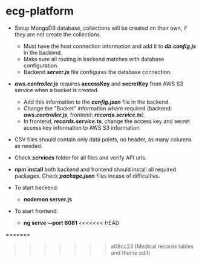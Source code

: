 # ecg-platform
- Setup MongoDB database, collections will be created on their own, if they are not create the collections.
  - Must have the host connection information and add it to **_db.config.js_** in the backend.
  - Make sure all routing in backend matches with database configuration.
  - Backend **_server.js_** file configures the database connection.
- **_aws.controller.js_** requires **accessKey** and **secretKey** from AWS S3 service when a bucket is created.
  - Add this information to the **_config.json_** file in the backend.
  - Change the "Bucket" information where required (backend: **_aws.controller.js_**, frontend: **_records.service.ts_**).
  - In frontend, **_records.service.ts_**, change the access key and secret access key information to AWS S3 information.
- CSV files should contain only data points, no header, as many columns as needed.
- Check **_services_** folder for all files and verify API urls.

- **npm install** both backend and frontend should install all required packages. Check **_package.json_** files incase of difficulties.

- To start beckend:
  - **nodemon server.js**
- To start frontend: 
  - **ng serve --port 8081**
<<<<<<< HEAD

=======
>>>>>>> a08cc23 (Medical records tables and theme edit)
